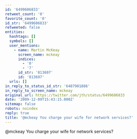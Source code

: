```yaml
---
id: '6499606833'
retweet_count: '0'
favorite_count: '0'
id_str: '6499606833'
retweeted: false
entities:
  hashtags: []
  symbols: []
  user_mentions:
    - name: Martin McKeay
      screen_name: mckeay
      indices:
        - '0'
        - '7'
      id_str: '813697'
      id: '813697'
  urls: []
in_reply_to_status_id_str: '6487901886'
in_reply_to_screen_name: mckeay
original_url: https://twitter.com/jth/status/6499606833
date: '2009-12-09T15:43:15.000Z'
sitemap: false
robots: noindex
reply: true
title: '@mckeay You charge your wife for network services?'
---
```


@mckeay You charge your wife for network services?